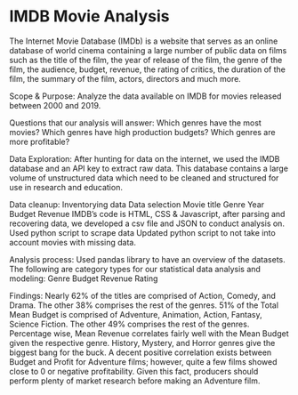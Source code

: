 # IMDB Movie Analysis
The Internet Movie Database (IMDb) is a website that serves as an online database of world cinema containing a large number of public data on films such as the title of the film, the year of release of the film, the genre of the film, the audience, budget, revenue, the rating of critics, the duration of the film, the summary of the film, actors, directors and much more.

Scope & Purpose:
Analyze the data available on IMDB for movies released between 2000 and 2019.

Questions that our analysis will answer:
Which genres have the most movies?
Which genres have high production budgets?
Which genres are more profitable?

Data Exploration:
After hunting for data on the internet, we used the IMDB database and an API key to extract raw data.  This database contains a large volume of unstructured data which need to be cleaned and structured for use in research and education.

Data cleanup:
Inventorying data
Data selection
Movie title
Genre
Year
Budget
Revenue
IMDB’s code is HTML, CSS & Javascript, after parsing and recovering data, we developed a csv file and JSON to conduct analysis on.
Used python script to scrape data
Updated python script to not take into account movies with missing data.

Analysis process: Used pandas library to have an overview of the datasets.  The following are category types for our statistical data analysis and modeling:
Genre
Budget
Revenue
Rating

Findings:
Nearly 62% of the titles are comprised of Action, Comedy, and Drama. The other 38% comprises the rest of the genres.
51% of the Total Mean Budget is comprised of Adventure, Animation, Action, Fantasy, Science Fiction. The other 49% comprises the rest of the genres.
Percentage wise, Mean Revenue correlates fairly well with the Mean Budget given the respective genre.
History, Mystery, and Horror genres give the biggest  bang for the buck.
A decent positive correlation exists between Budget and Profit for Adventure films; however, quite a few films showed close to 0 or negative profitability. Given this fact, producers should perform plenty of market research before making an Adventure film.





